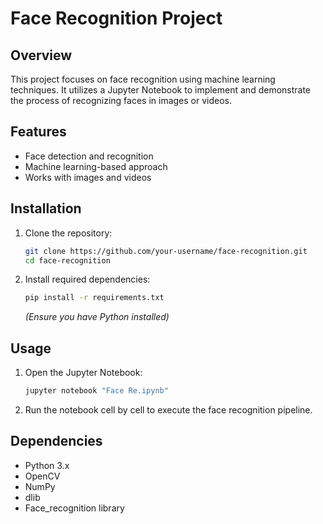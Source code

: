 # Face Recognition Project

## Overview
This project focuses on face recognition using machine learning techniques. It utilizes a Jupyter Notebook to implement and demonstrate the process of recognizing faces in images or videos.

## Features
- Face detection and recognition
- Machine learning-based approach
- Works with images and videos

## Installation
1. Clone the repository:
   ```bash
   git clone https://github.com/your-username/face-recognition.git
   cd face-recognition
   ```
2. Install required dependencies:
   ```bash
   pip install -r requirements.txt
   ```
   *(Ensure you have Python installed)*

## Usage
1. Open the Jupyter Notebook:
   ```bash
   jupyter notebook "Face Re.ipynb"
   ```
2. Run the notebook cell by cell to execute the face recognition pipeline.

## Dependencies
- Python 3.x
- OpenCV
- NumPy
- dlib
- Face_recognition library



